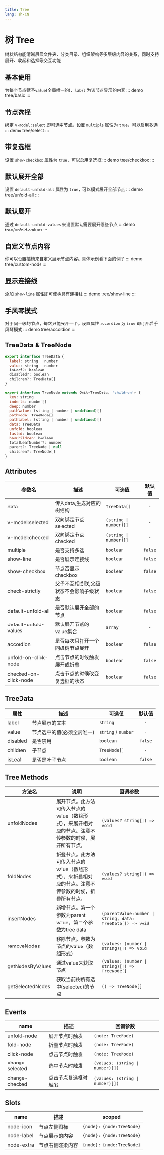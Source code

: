 ```yaml
---
title: Tree
lang: zh-CN
---
```


# 树 Tree
树状结构能清晰展示文件夹、分类目录、组织架构等多层级内容的关系，同时支持展开、收起和选择等交互功能

## 基本使用
为每个节点赋予`value`(全局唯一的)，`label` 为该节点显示的内容
::: demo 
tree/basic
:::


## 节点选择
绑定 `v-model:select` 即可选中节点。设置 `multiple` 属性为 `true`，可以启用多选
::: demo 
tree/select
:::

## 带复选框
设置 `show-checkbox` 属性为 `true`，可以启用复选框
::: demo 
tree/checkbox
:::

## 默认展开全部
设置 `default-unfold-all` 属性为 `true`，可以模式展开全部节点
::: demo 
tree/unfold-all
:::


## 默认展开
通过 `default-unfold-values` 来设置默认需要展开哪些节点
::: demo 
tree/unfold-values
:::


## 自定义节点内容
你可以设置插槽来自定义展示节点内容。具体示例看下面的例子
::: demo 
tree/custom-node
:::


## 显示连接线
添加 `show-line` 属性即可使树具有连接线
::: demo 
tree/show-line
:::

## 手风琴模式
对于同一级的节点，每次只能展开一个。设置属性 `accordion` 为 `true` 即可开启手风琴模式
::: demo 
tree/accordion
:::

## TreeData & TreeNode

```js
export interface TreeData {
  label: string | number
  value: string | number
  isLeaf?: boolean
  disabled?: boolean
  children?: TreeData[]
}

export interface TreeNode extends Omit<TreeData, 'children'> {
  key: string
  indents: number[]
  deep: number
  pathValue: (string | number | undefined)[]
  pathNode: TreeNode[]
  pathLabel: (string | number | undefined)[]
  data: TreeData
  unfold: boolean
  lasted: boolean
  hasChildren: boolean
  totalLeafNumber?: number
  parent?: TreeNode | null
  children?: TreeNode[]
}
```


## Attributes
|参数名|描述|可选值|默认值|
|-------|-------|---|:---:|
|data|传入data,生成对应的树结构|`TreeData[]`|`-`|
|v-model:selected|双向绑定节点selected|`(string \| number)[]`|`-`|
|v-model:checked|双向绑定节点checked|`(string \| number)[]`|`-`|
|multiple|是否支持多选|`boolean`|`false`|
|show-line|是否展示连接线|`boolean`|`false`|
|show-checkbox|节点否显示checkbox|`boolean`|`false`|
|check-strictly|父子不互相关联,父级状态不会影响子级状态|`boolean`|`false`|
|default-unfold-all|是否默认展开全部的节点|`boolean`|`false`|
|default-unfold-values|默认展开节点的value集合|`array`|`-`|
|accordion|是否每次只打开一个同级树节点展开|`boolean`|`false`|
|unfold-on-click-node|点击节点的时候触发展开或折叠|`boolean`|`false`|
|checked-on-click-node|点击节点的时候改变复选框的状态|`boolean`|`false`|


## TreeData
|属性|描述|可选值|默认值|
|---|---|---|:---:|
|label|节点展示的文本|`string`|`-`|
|value|节点选中的值(必须全局唯一)|`string` / `number`|`-`|
|disabled|是否禁用|`boolean`|`false`|
|children|子节点|`TreeNode[]`|`-`|
|isLeaf|是否是叶子节点|`boolean`|`false`|

## Tree Methods
|方法名|说明|回调参数|
|---|---|---|
|unfoldNodes|展开节点。此方法可传入节点的value（数组形式），来展开相对应的节点。注意不传参数的时候，展开所有节点。|`(values?:string[]) => void`|
|foldNodes|折叠节点。此方法可传入节点的value（数组形式），来折叠相对应的节点。注意不传参数的时候，折叠所有节点。|`(values?:string[]) => void`|
|insertNodes|新增节点。第一个参数为parent value，第二个参数为tree data|`(parentValue:number \| string, data: TreeData[]) => void`|
|removeNodes|移除节点。参数为节点的value（数组形式）|`(values: (number \| string)[]) => void`|
|getNodesByValues|通过value来获取节点|`(values: (number \| string)[]) => TreeNode[]`|
|getSelectedNodes|获取当前树所有选中(selected)的节点|`() => TreeNode[]`|




## Events
|name|描述|回调参数|
|---|---|---|
|unfold-node|展开节点时触发|`(node: TreeNode)`|
|fold-node|折叠节点时触发|`(node: TreeNode)`|
|click-node|点击节点时触发|`(node: TreeNode)`|
|change-selected|选中节点时触发|`(values: (string \| number)[])`|
|change-checked|点击节点复选框时触发|`(values: (string \| number)[])`|


## Slots
|name|描述|scoped|
|---|---|---|
|node-icon|节点左侧图标|`{node}: {node:TreeNode}`|
|node-label|节点展示的内容|`{node}: {node:TreeNode}`|
|node-extra|节点右侧渲染内容|`{node}: {node:TreeNode}`|






